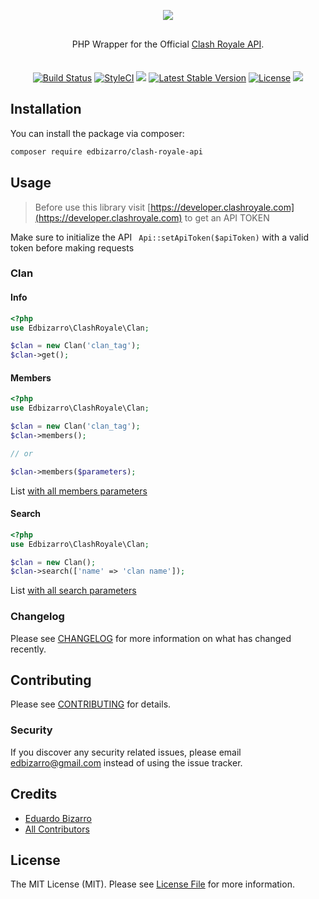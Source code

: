 <p align="center">
    <img src="https://developer.clashroyale.com/l_retina.526bc4.png">
</p>
<p align="center" style="margin: 30px 0 35px;">PHP Wrapper for the Official <a href="https://developer.clashroyale.com"> Clash Royale API</a>.</p>
<p align="center">
  <a href='https://semaphoreci.com/edbizarro/clash-royale-api'> <img src='https://semaphoreci.com/api/v1/edbizarro/clash-royale-api/branches/master/badge.svg' alt='Build Status'></a>  
  <a href="https://styleci.io/repos/129276226"><img src="https://styleci.io/repos/129276226/shield?branch=master" alt="StyleCI"></a>  
  <a href="https://codeclimate.com/github/edbizarro/clash-royale-api/maintainability"><img src="https://api.codeclimate.com/v1/badges/d9f87681a2cd5e496c63/maintainability" /></a>
  <a href="https://packagist.org/packages/edbizarro/clash-royale-api"><img src="https://poser.pugx.org/edbizarro/clash-royale-api/v/stable.svg" alt="Latest Stable Version"></a>
  <a href="https://packagist.org/packages/edbizarro/clash-royale-api"><img src="https://poser.pugx.org/edbizarro/clash-royale-api/license.svg" alt="License"></a>
    <a href="https://app.fossa.io/projects/git%2Bgithub.com%2Fedbizarro%2Fclash-royale-api?ref=badge_shield" alt="FOSSA Status"><img src="https://app.fossa.io/api/projects/git%2Bgithub.com%2Fedbizarro%2Fclash-royale-api.svg?type=small"/></a>
</p>

## Installation

You can install the package via composer:

```bash
composer require edbizarro/clash-royale-api
```

## Usage

> Before use this library visit [https://developer.clashroyale.com](https://developer.clashroyale.com) to get an API TOKEN

Make sure to initialize the API `
Api::setApiToken($apiToken)` with a valid token before making requests 

### Clan

#### Info

``` php
<?php
use Edbizarro\ClashRoyale\Clan;

$clan = new Clan('clan_tag');
$clan->get();

```

#### Members

``` php
<?php
use Edbizarro\ClashRoyale\Clan;

$clan = new Clan('clan_tag');
$clan->members();

// or

$clan->members($parameters);

``` 
List [with all members parameters](https://developer.clashroyale.com/api-docs/index.html#!/clans/getClanMembers)

#### Search

``` php
<?php
use Edbizarro\ClashRoyale\Clan;

$clan = new Clan();
$clan->search(['name' => 'clan name']);

```
List [with all search parameters](https://developer.clashroyale.com/api-docs/index.html#!/clans/searchClans)

### Changelog

Please see [CHANGELOG](CHANGELOG.md) for more information on what has changed recently.

## Contributing

Please see [CONTRIBUTING](CONTRIBUTING.md) for details.

### Security

If you discover any security related issues, please email edbizarro@gmail.com instead of using the issue tracker.

## Credits

- [Eduardo Bizarro](https://github.com/edbizarro)
- [All Contributors](../../contributors)

## License

The MIT License (MIT). Please see [License File](LICENSE.md) for more information.
